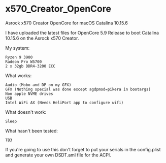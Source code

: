 # x570_Creator_OpenCore
Asrock x570 Creator OpenCore for macOS Catalina 10.15.6


I have uploaded the latest files for OpenCore 5.9 Release to boot Catalina 10.15.6 on the Asrock x570 Creator.

My system:

    Ryzen 9 3900
    Radeon Pro W5700
    2 x 32gb DDR4-3200 ECC

What works:

    Audio (Mobo and DP on my GFX)
    GFX (Nothing special was done except agdpmod=pikera in bootargs)
    Non apple NVME drives
    USB
    Intel WiFi AX (Needs HeliPort app to configure wifi)

What doesn't work:

    Sleep

What hasn't been tested:

    TB3


If you're going to use this don't forget to put your serials in the config.plist and generate your own DSDT.aml file for the ACPI.
